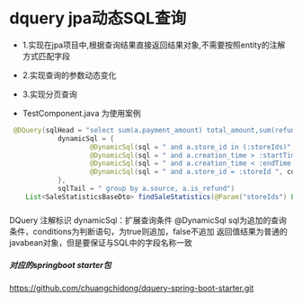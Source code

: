 # dquery jpa动态SQL查询

* 1.实现在jpa项目中,根据查询结果直接返回结果对象,不需要按照entity的注解方式匹配字段
* 2.实现查询的参数动态变化
* 3.实现分页查询

  
* TestComponent.java 为使用案例
```java
 @DQuery(sqlHead = "select sum(a.payment_amount) total_amount,sum(refund_amount) refundTotalAmount, count(1) num,a.source,sum(a.profit) totalProfit, a.is_refund isRefund from t_order a where a.status=3",
            dynamicSql = {
                    @DynamicSql(sql = " and a.store_id in (:storeIds)", conditions = "storeIds !=null && storeIds != '' "),
                    @DynamicSql(sql = " and a.creation_time > :startTime ", conditions = "startTime !=null && startTime > 0 "),
                    @DynamicSql(sql = " and a.creation_time < :endTime ", conditions = "endTime !=null && endTime > 0 "),
                    @DynamicSql(sql = " and a.store_id = :storeId ", conditions = "storeId !=null && storeId > 0 ")
            },
            sqlTail = " group by a.source, a.is_refund")
    List<SaleStatisticsBaseDto> findSaleStatistics(@Param("storeIds") List<Long> storeIds, @Param("storeId") Long storeId, @Param("startTime") Long startTime, @Param("endTime") Long endTime);
```
#####
  DQuery 注解标识
  dynamicSql：扩展查询条件
  @DynamicSql sql为追加的查询条件，conditions为判断语句，为true则追加，false不追加
  返回值结果为普通的javabean对象，但是要保证与SQL中的字段名称一致

##### 对应的springboot starter包
https://github.com/chuangchidong/dquery-spring-boot-starter.git


